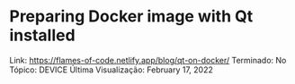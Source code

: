 # Preparing Docker image with Qt installed

Link: https://flames-of-code.netlify.app/blog/qt-on-docker/
Terminado: No
Tópico: DEVICE
Última Visualização: February 17, 2022